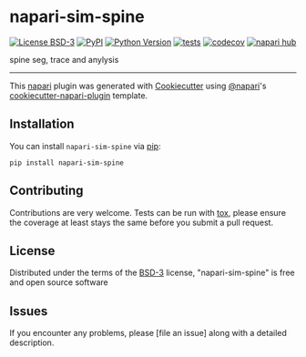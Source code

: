 # napari-sim-spine

[![License BSD-3](https://img.shields.io/pypi/l/napari-sim-spine.svg?color=green)](https://github.com/lizhuo632/napari-sim-spine/raw/main/LICENSE)
[![PyPI](https://img.shields.io/pypi/v/napari-sim-spine.svg?color=green)](https://pypi.org/project/napari-sim-spine)
[![Python Version](https://img.shields.io/pypi/pyversions/napari-sim-spine.svg?color=green)](https://python.org)
[![tests](https://github.com/lizhuo632/napari-sim-spine/workflows/tests/badge.svg)](https://github.com/lizhuo632/napari-sim-spine/actions)
[![codecov](https://codecov.io/gh/lizhuo632/napari-sim-spine/branch/main/graph/badge.svg)](https://codecov.io/gh/lizhuo632/napari-sim-spine)
[![napari hub](https://img.shields.io/endpoint?url=https://api.napari-hub.org/shields/napari-sim-spine)](https://napari-hub.org/plugins/napari-sim-spine)

spine seg, trace and anylysis

----------------------------------

This [napari] plugin was generated with [Cookiecutter] using [@napari]'s [cookiecutter-napari-plugin] template.

<!--
Don't miss the full getting started guide to set up your new package:
https://github.com/napari/cookiecutter-napari-plugin#getting-started

and review the napari docs for plugin developers:
https://napari.org/stable/plugins/index.html
-->

## Installation

You can install `napari-sim-spine` via [pip]:

    pip install napari-sim-spine




## Contributing

Contributions are very welcome. Tests can be run with [tox], please ensure
the coverage at least stays the same before you submit a pull request.

## License

Distributed under the terms of the [BSD-3] license,
"napari-sim-spine" is free and open source software

## Issues

If you encounter any problems, please [file an issue] along with a detailed description.

[napari]: https://github.com/napari/napari
[Cookiecutter]: https://github.com/audreyr/cookiecutter
[@napari]: https://github.com/napari
[MIT]: http://opensource.org/licenses/MIT
[BSD-3]: http://opensource.org/licenses/BSD-3-Clause
[GNU GPL v3.0]: http://www.gnu.org/licenses/gpl-3.0.txt
[GNU LGPL v3.0]: http://www.gnu.org/licenses/lgpl-3.0.txt
[Apache Software License 2.0]: http://www.apache.org/licenses/LICENSE-2.0
[Mozilla Public License 2.0]: https://www.mozilla.org/media/MPL/2.0/index.txt
[cookiecutter-napari-plugin]: https://github.com/napari/cookiecutter-napari-plugin

[napari]: https://github.com/napari/napari
[tox]: https://tox.readthedocs.io/en/latest/
[pip]: https://pypi.org/project/pip/
[PyPI]: https://pypi.org/
